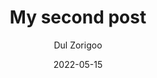 ---
title: My second post
description: At the moment this website is quite light, running on Eleventy, Tailwind and AlpineJS. I plan to develop it further to experiment with interesting layouts, interactions, insights and thoughts on design and tech.
author: Dul Zorigoo
date: 2022-05-15
tags:
  - left
  - center
  - right
---